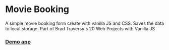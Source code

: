 # Movie Booking

A simple movie booking form create with vanilla JS and CSS. Saves the data to local storage. Part of Brad Traversy's 20 Web Projects with Vanilla JS

### [Demo app]("https://sharp-wing-e3def3.netlify.app/")

